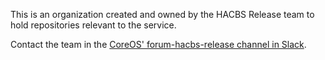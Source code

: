 This is an organization created and owned by the HACBS Release team to hold repositories relevant to the service.

Contact the team in the [CoreOS' forum-hacbs-release channel in Slack](https://coreos.slack.com/archives/C031USXS2FJ).
